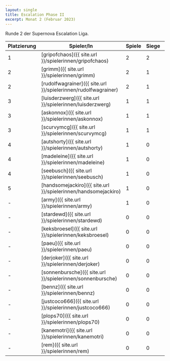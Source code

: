 ```yaml
---
layout: single
title: Escalation Phase II
excerpt: Monat 2 (Februar 2023)
---
```


Runde 2 der Supernova Escalation Liga.

| Platzierung | Spieler/In | Spiele | Siege | Bemalt | Punkte |
|-------------|------------|--------|-------|--------|--------|
| 1           | [gripofchaos]({{ site.url }}/spielerinnen/gripofchaos) | 2 | 2 | 2 | 6 |
| 2           | [grimm]({{ site.url }}/spielerinnen/grimm) | 2 | 1 | 2 | 5 |
| 2           | [rudolfwagrainer]({{ site.url }}/spielerinnen/rudolfwagrainer) | 2 | 1 | 2 | 5 |
| 3           | [luisderzwerg]({{ site.url }}/spielerinnen/luisderzwerg) | 1 | 1 | 1 | 3 |
| 3           | [askonnox]({{ site.url }}/spielerinnen/askonnox) | 1 | 1 | 1 | 3 |
| 3           | [scurvymcg]({{ site.url }}/spielerinnen/scurvymcg) | 1 | 1 | 1 | 3 |
| 4           | [autshorty]({{ site.url }}/spielerinnen/autshorty) | 1 | 0 | 1 | 2 |
| 4           | [madeleine]({{ site.url }}/spielerinnen/madeleine) | 1 | 0 | 1 | 2 |
| 4           | [seebusch]({{ site.url }}/spielerinnen/seebusch) | 1 | 0 | 1 | 2 |
| 5           | [handsomejackiro]({{ site.url }}/spielerinnen/handsomejackiro) | 1 | 0 | 0 | 1 |
| -           | [army]({{ site.url }}/spielerinnen/army) | 1 | 0 | 0 | 1 |
| -           | [stardewd]({{ site.url }}/spielerinnen/stardewd) | 0 | 0 | 0 | 0 |
| -           | [keksbroesel]({{ site.url }}/spielerinnen/keksbroesel) | 0 | 0 | 0 | 0 |
| -           | [paeu]({{ site.url }}/spielerinnen/paeu) | 0 | 0 | 0 | 0 |
| -           | [derjoker]({{ site.url }}/spielerinnen/derjoker) | 0 | 0 | 0 | 0 |
| -           | [sonnenbursche]({{ site.url }}/spielerinnen/sonnenbursche) | 0 | 0 | 0 | 0 |
| -           | [bennz]({{ site.url }}/spielerinnen/bennz) | 0 | 0 | 0 | 0 |
| -           | [justcoco666]({{ site.url }}/spielerinnen/justcoco666) | 0 | 0 | 0 | 0 |
| -           | [plops70]({{ site.url }}/spielerinnen/plops70) | 0 | 0 | 0 | 0 |
| -           | [kanemotri]({{ site.url }}/spielerinnen/kanemotri) | 0 | 0 | 0 | 0 |
| -           | [rem]({{ site.url }}/spielerinnen/rem) | 0 | 0 | 0 | 0 |